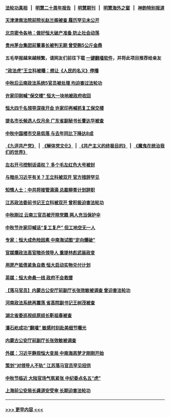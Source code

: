 #### [法轮功真相](https://github.com/gfw-breaker/truth/blob/master/README.md?t=0) &nbsp;&nbsp;|&nbsp;&nbsp; [明慧二十周年报告](https://github.com/gfw-breaker/mh-reports/blob/master/README.md?t=0) &nbsp;&nbsp;|&nbsp;&nbsp;[明慧期刊](https://github.com/gfw-breaker/mh-qikan) &nbsp;&nbsp;|&nbsp;&nbsp; [明慧海外之窗](https://github.com/gfw-breaker/mh-news/blob/master/README.md?t=0) &nbsp;&nbsp;|&nbsp;&nbsp; [神韵特别报道](https://github.com/gfw-breaker/mh-news/blob/master/shenyun.md?t=0)
#### [天津津南法院前院长赵兰阁被查 履历罕见未公开](../pages/prog1138/a103225628.md?t=09241250) 
#### [北京密令各地：做好恒大破产准备 防止社会动荡](../pages/prog1138/a103225756.md?t=09241250) 
#### [贵州茅台集团前董事长被判无期 曾受贿5公斤金鼎](../pages/prog1138/a103225606.md?t=09241250) 
#### 五毛举报越来越频繁，请网友们前往下载 [一键翻墙软件](https://github.com/gfw-breaker/ssr-accounts)，并将此项目推荐给亲友
#### [“政法虎”王立科被曝：想让《人民的名义》停播](../pages/prog1138/a103225022.md?t=09241250) 
#### [中秋后云南政法系统5官员被处理 均迫害过法轮功](../pages/prog1138/a103224867.md?t=09241250) 
#### [许家印刚喊“保交楼” 恒大一块地被政府收回](../pages/prog1138/a103224943.md?t=09241250) 
#### [恒大四千名领导深夜开会 许家印再喊抓复工保交楼](../pages/prog1138/a103224886.md?t=09241250) 
#### [提名市长候选人仅月余 广东省副秘书长曹达华被查](../pages/prog1138/a103224753.md?t=09241250) 
#### [中秋中国楼市交易低落 与去年同比下降达8成](../pages/prog1138/a103224678.md?t=09241250) 
#### [《九评共产党》](https://github.com/begood0513/9ping.md/blob/master/README.md) &nbsp;|&nbsp; [《解体党文化》](../../../../jtdwh.md/blob/master/README.md)  &nbsp;|&nbsp; [《共产主义的终极目的》](../../../../gczydzjmd.md/blob/master/README.md) &nbsp;|&nbsp; [《魔鬼在统治我们的世界》](../../../../mgztzwmdsj.md/blob/master/README.md) 
#### [左右开弓控制话语权？ 多个毛左红色大号被封](../pages/prog1138/a103224474.md?t=09241250) 
#### [与暗杀习近平有关？王立科被双开 官方措辞罕见](../pages/prog1138/a103224009.md?t=09241250) 
#### [知情人士：中共将接管滴滴 总裁柳青计划辞职](../pages/prog1138/a103223943.md?t=09241250) 
#### [江苏政法委前书记王立科被双开 曾积极迫害法轮功](../pages/prog1138/a103223869.md?t=09241250) 
#### [中秋刚过 云南三官员被开除党籍 两人充当保护伞](../pages/prog1138/a103223745.md?t=09241250) 
#### [中秋节许家印喊话“复工复产” 但工地空无一人](../pages/prog1138/a103223833.md?t=09241250) 
#### [专家：恒大成危险因素 中南海试图“定向爆破”](../pages/prog1138/a103222645.md?t=09241250) 
#### [官媒爆政法高官暗杀领导人 重提林彪武装政变](../pages/prog1138/a103221111.md?t=09241250) 
#### [用房产抵债紧急自救 恒大启动实物兑付计划](../pages/prog1138/a103220468.md?t=09241250) 
#### [英媒：恒大命悬一线 政府不会救援](../pages/prog1138/a103219705.md?t=09241250) 
#### [【落马官员】内蒙古公安厅前副厅长张效敏被调查 曾迫害法轮功](../pages/prog1138/a103219974.md?t=09241250) 
#### [河南政法系统再震荡 省高院副书记王树茂被查](../pages/prog1138/a103219699.md?t=09241250) 
#### [湖北省委巡视组原组长靳祖春被查](../pages/prog1138/a103219729.md?t=09241250) 
#### [潘石屹成功“翻墙” 敏感时刻赴美细节曝光](../pages/prog1138/a103219613.md?t=09241250) 
#### [内蒙古公安厅前副厅长张效敏被调查](../pages/prog1138/a103219525.md?t=09241250) 
#### [外媒：习近平静观恒大变局 中南海恶梦才刚刚开始](../pages/prog1138/a103219494.md?t=09241250) 
#### [策划“对领导人不轨” 江苏落马官员罕见招供](../pages/prog1138/a103218723.md?t=09241250) 
#### [中秋节临近 大陆官场气氛紧张 中纪委点名五“虎”](../pages/prog1138/a103218632.md?t=09241250) 
#### [上海前公安局长龚道安受审 长期迫害法轮功](../pages/prog1138/a103218151.md?t=09241250) 

----
#### [ >>> 更早内容 <<< ](../indexes/prog1138-earlier.md)
